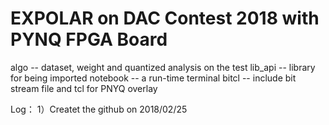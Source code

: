 # EXPOLAR on DAC Contest 2018 with PYNQ FPGA Board

algo -- dataset, weight and quantized analysis on the test
lib_api -- library for being imported
notebook -- a run-time terminal
bitcl -- include bit stream file and tcl for PNYQ overlay

Log：
1）Createt the github on 2018/02/25
